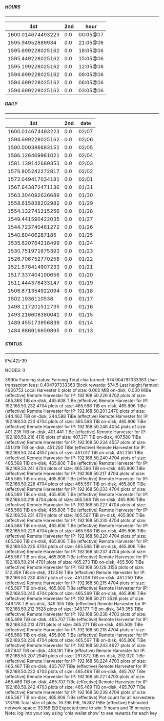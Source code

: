 ##### HOURS
-------

| 1st | 2nd | hour |
|---|----|-----|
|1600.014674493223 | 0.0 | 00:05@07 |
|1595.94952886934 | 0.0 | 21:05@06 |
|1595.699228025162 | 0.0 | 18:05@06 |
|1595.449228025162 | 0.0 | 15:05@06 |
|1595.199228025162 | 0.0 | 12:05@06 |
|1594.699228025162 | 0.0 | 09:05@06 |
|1594.699228025162 | 0.0 | 06:05@06 |
|1594.699228025162 | 0.0 | 03:05@06 |

##### DAILY
-------

| 1st | 2nd | date |
|---|----|-----|
|1600.014674493223 | 0.0 | 02/07 |
|1594.699228025162 | 0.0 | 02/06 |
|1590.000386683151 | 0.0 | 02/05 |
|1586.126469981021 | 0.0 | 02/04 |
|1581.139142689353 | 0.0 | 02/03 |
|1576.805242272817 | 0.0 | 02/02 |
|1572.049417034181 | 0.0 | 02/01 |
|1567.643872471136 | 0.0 | 01/31 |
|1563.304092626689 | 0.0 | 01/30 |
|1558.615838202982 | 0.0 | 01/29 |
|1554.132741215256 | 0.0 | 01/28 |
|1549.441590422035 | 0.0 | 01/27 |
|1544.723740461272 | 0.0 | 01/26 |
|1540.80406287185 | 0.0 | 01/25 |
|1535.620764218499 | 0.0 | 01/24 |
|1530.751971675393 | 0.0 | 01/23 |
|1526.706752770258 | 0.0 | 01/22 |
|1521.578414907233 | 0.0 | 01/21 |
|1517.337404190656 | 0.0 | 01/20 |
|1511.444376433147 | 0.0 | 01/19 |
|1506.671354922094 | 0.0 | 01/18 |
|1502.1936110538 | 0.0 | 01/17 |
|1498.117201512735 | 0.0 | 01/16 |
|1493.216608380041 | 0.0 | 01/15 |
|1489.455173956839 | 0.0 | 01/14 |
|1484.886916659895 | 0.0 | 01/13 |


##### STATUS
-------

IPs[42]-39

NODES: 0


3990x
Farming status: Farming
Total chia farmed: 574.904797333363
User transaction fees: 0.404797333363
Block rewards: 574.5
Last height farmed: 4906753
Local Harvester
   0 plots of size: 0.000 MiB on-disk, 0.000 MiBe (effective)
Remote Harvester for IP: 192.168.50.226
   4702 plots of size: 465.368 TiB on-disk, 465.608 TiBe (effective)
Remote Harvester for IP: 192.168.50.232
   4704 plots of size: 465.566 TiB on-disk, 465.806 TiBe (effective)
Remote Harvester for IP: 192.168.50.201
   2470 plots of size: 244.462 TiB on-disk, 244.588 TiBe (effective)
Remote Harvester for IP: 192.168.50.223
   4704 plots of size: 465.568 TiB on-disk, 465.806 TiBe (effective)
Remote Harvester for IP: 192.168.50.246
   4054 plots of size: 401.235 TiB on-disk, 401.441 TiBe (effective)
Remote Harvester for IP: 192.168.50.216
   4116 plots of size: 407.371 TiB on-disk, 407.580 TiBe (effective)
Remote Harvester for IP: 192.168.50.234
   4557 plots of size: 451.019 TiB on-disk, 451.250 TiBe (effective)
Remote Harvester for IP: 192.168.50.244
   4557 plots of size: 451.017 TiB on-disk, 451.250 TiBe (effective)
Remote Harvester for IP: 192.168.50.240
   4704 plots of size: 465.568 TiB on-disk, 465.806 TiBe (effective)
Remote Harvester for IP: 192.168.50.241
   4704 plots of size: 465.566 TiB on-disk, 465.806 TiBe (effective)
Remote Harvester for IP: 192.168.50.217
   4704 plots of size: 465.565 TiB on-disk, 465.806 TiBe (effective)
Remote Harvester for IP: 192.168.50.228
   4704 plots of size: 465.567 TiB on-disk, 465.806 TiBe (effective)
Remote Harvester for IP: 192.168.50.233
   4704 plots of size: 465.569 TiB on-disk, 465.806 TiBe (effective)
Remote Harvester for IP: 192.168.50.219
   4704 plots of size: 465.568 TiB on-disk, 465.806 TiBe (effective)
Remote Harvester for IP: 192.168.50.227
   4704 plots of size: 465.568 TiB on-disk, 465.806 TiBe (effective)
Remote Harvester for IP: 192.168.50.231
   4704 plots of size: 465.567 TiB on-disk, 465.806 TiBe (effective)
Remote Harvester for IP: 192.168.50.235
   4704 plots of size: 465.568 TiB on-disk, 465.806 TiBe (effective)
Remote Harvester for IP: 192.168.50.229
   4704 plots of size: 465.568 TiB on-disk, 465.806 TiBe (effective)
Remote Harvester for IP: 192.168.50.220
   4704 plots of size: 465.566 TiB on-disk, 465.806 TiBe (effective)
Remote Harvester for IP: 192.168.50.225
   4704 plots of size: 465.568 TiB on-disk, 465.806 TiBe (effective)
Remote Harvester for IP: 192.168.50.237
   4704 plots of size: 465.567 TiB on-disk, 465.806 TiBe (effective)
Remote Harvester for IP: 192.168.50.214
   4701 plots of size: 465.273 TiB on-disk, 465.509 TiBe (effective)
Remote Harvester for IP: 192.168.50.126
   3156 plots of size: 312.359 TiB on-disk, 312.518 TiBe (effective)
Remote Harvester for IP: 192.168.50.230
   4557 plots of size: 451.018 TiB on-disk, 451.250 TiBe (effective)
Remote Harvester for IP: 192.168.50.215
   4704 plots of size: 465.567 TiB on-disk, 465.806 TiBe (effective)
Remote Harvester for IP: 192.168.50.245
   4704 plots of size: 465.569 TiB on-disk, 465.806 TiBe (effective)
Remote Harvester for IP: 192.168.50.211
   3528 plots of size: 349.178 TiB on-disk, 349.355 TiBe (effective)
Remote Harvester for IP: 192.168.50.212
   3528 plots of size: 349.177 TiB on-disk, 349.355 TiBe (effective)
Remote Harvester for IP: 192.168.50.238
   4703 plots of size: 465.469 TiB on-disk, 465.707 TiBe (effective)
Remote Harvester for IP: 192.168.50.213
   4701 plots of size: 465.271 TiB on-disk, 465.509 TiBe (effective)
Remote Harvester for IP: 192.168.50.218
   4704 plots of size: 465.568 TiB on-disk, 465.806 TiBe (effective)
Remote Harvester for IP: 192.168.50.236
   4704 plots of size: 465.567 TiB on-disk, 465.806 TiBe (effective)
Remote Harvester for IP: 192.168.50.243
   4627 plots of size: 457.947 TiB on-disk, 458.181 TiBe (effective)
Remote Harvester for IP: 192.168.50.207
   2949 plots of size: 291.872 TiB on-disk, 292.020 TiBe (effective)
Remote Harvester for IP: 192.168.50.224
   4703 plots of size: 465.467 TiB on-disk, 465.707 TiBe (effective)
Remote Harvester for IP: 192.168.50.222
   4703 plots of size: 465.468 TiB on-disk, 465.707 TiBe (effective)
Remote Harvester for IP: 192.168.50.221
   4703 plots of size: 465.469 TiB on-disk, 465.707 TiBe (effective)
Remote Harvester for IP: 192.168.50.242
   4703 plots of size: 465.469 TiB on-disk, 465.707 TiBe (effective)
Remote Harvester for IP: 192.168.50.239
   4704 plots of size: 465.567 TiB on-disk, 465.806 TiBe (effective)
Plot count for all harvesters: 173798
Total size of plots: 16.798 PiB, 16.807 PiBe (effective)
Estimated network space: 33.158 EiB
Expected time to win: 9 hours and 16 minutes
Note: log into your key using 'chia wallet show' to see rewards for each key
